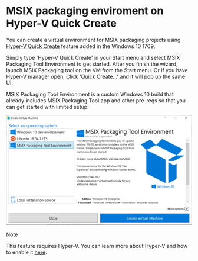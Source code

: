 # MSIX packaging enviroment on Hyper-V Quick Create
 
You can create a virtual environment for MSIX packaging projects using [Hyper-V Quick Create](https://docs.microsoft.com/en-us/virtualization/hyper-v-on-windows/quick-start/quick-create-virtual-machine) feature added in the Windows 10 1709. 

Simply type 'Hyper-V Quick Create' in your Start menu and select MSIX Packaging Tool Environment to get started. After you finish the wizard, launch MSIX Packaging tool on the VM from the Start menu. Or if you have Hyper-V manager open, Click 'Quick Create...' and it will pop up the same UI. 

MSIX Packaging Tool Environment is a custom Windows 10 build that already includes MSIX Packaging Tool app and other pre-reqs so that you can get started with limited setup. 

![quickCreatepic1](images/quickCreatepic1.png)

> [!NOTE] 
> This feature requires Hyper-V. You can learn more about Hyper-V and how to enable it [here](https://docs.microsoft.com/en-us/virtualization/hyper-v-on-windows/quick-start/enable-hyper-v).


